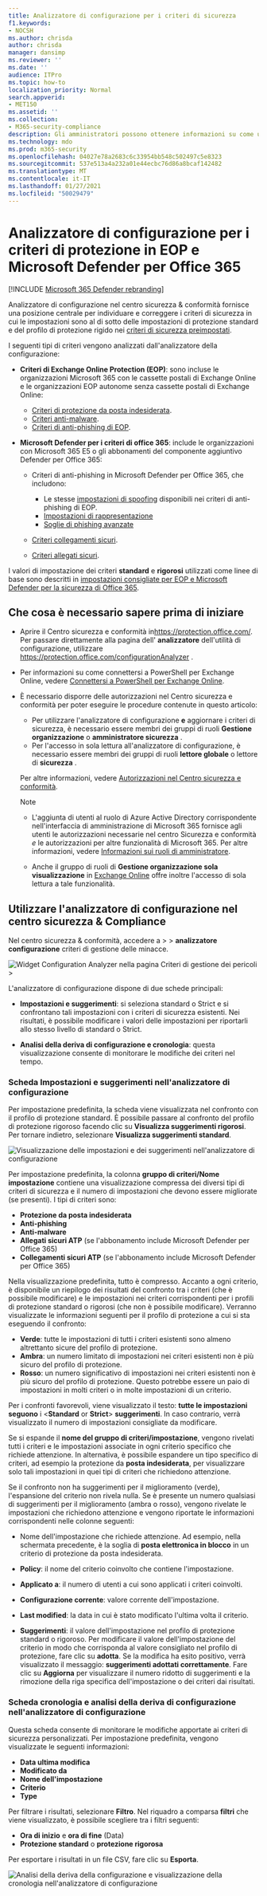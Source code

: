 ```yaml
---
title: Analizzatore di configurazione per i criteri di sicurezza
f1.keywords:
- NOCSH
ms.author: chrisda
author: chrisda
manager: dansimp
ms.reviewer: ''
ms.date: ''
audience: ITPro
ms.topic: how-to
localization_priority: Normal
search.appverid:
- MET150
ms.assetid: ''
ms.collection:
- M365-security-compliance
description: Gli amministratori possono ottenere informazioni su come utilizzare l'analizzatore di configurazione per individuare e correggere i criteri di sicurezza che si trovano al di sotto dei criteri di protezione standard e di protezione preimpostati.
ms.technology: mdo
ms.prod: m365-security
ms.openlocfilehash: 04027e78a2683c6c33954bb548c502497c5e8323
ms.sourcegitcommit: 537e513a4a232a01e44ecbc76d86a8bcaf142482
ms.translationtype: MT
ms.contentlocale: it-IT
ms.lasthandoff: 01/27/2021
ms.locfileid: "50029479"
---
```

# <a name="configuration-analyzer-for-protection-policies-in-eop-and-microsoft-defender-for-office-365"></a>Analizzatore di configurazione per i criteri di protezione in EOP e Microsoft Defender per Office 365

[!INCLUDE [Microsoft 365 Defender rebranding](../includes/microsoft-defender-for-office.md)]


Analizzatore di configurazione nel centro sicurezza & conformità fornisce una posizione centrale per individuare e correggere i criteri di sicurezza in cui le impostazioni sono al di sotto delle impostazioni di protezione standard e del profilo di protezione rigido nei [criteri di sicurezza preimpostati](preset-security-policies.md).

I seguenti tipi di criteri vengono analizzati dall'analizzatore della configurazione:

- **Criteri di Exchange Online Protection (EOP)**: sono incluse le organizzazioni Microsoft 365 con le cassette postali di Exchange Online e le organizzazioni EOP autonome senza cassette postali di Exchange Online:

  - [Criteri di protezione da posta indesiderata](configure-your-spam-filter-policies.md).
  - [Criteri anti-malware](configure-anti-malware-policies.md).
  - [Criteri di anti-phishing di EOP](set-up-anti-phishing-policies.md#spoof-settings).

- **Microsoft Defender per i criteri di office 365**: include le organizzazioni con Microsoft 365 E5 o gli abbonamenti del componente aggiuntivo Defender per Office 365:

  - Criteri di anti-phishing in Microsoft Defender per Office 365, che includono:

    - Le stesse [impostazioni di spoofing](set-up-anti-phishing-policies.md#spoof-settings) disponibili nei criteri di anti-phishing di EOP.
    - [Impostazioni di rappresentazione](set-up-anti-phishing-policies.md#impersonation-settings-in-anti-phishing-policies-in-microsoft-defender-for-office-365)
    - [Soglie di phishing avanzate](set-up-anti-phishing-policies.md#advanced-phishing-thresholds-in-anti-phishing-policies-in-microsoft-defender-for-office-365)

  - [Criteri collegamenti sicuri](set-up-atp-safe-links-policies.md).

  - [Criteri allegati sicuri](set-up-atp-safe-attachments-policies.md).

I valori di impostazione dei criteri **standard** e **rigorosi** utilizzati come linee di base sono descritti in [impostazioni consigliate per EOP e Microsoft Defender per la sicurezza di Office 365](recommended-settings-for-eop-and-office365-atp.md).

## <a name="what-do-you-need-to-know-before-you-begin"></a>Che cosa è necessario sapere prima di iniziare

- Aprire il Centro sicurezza e conformità in<https://protection.office.com/>. Per passare direttamente alla pagina dell' **analizzatore** dell'utilità di configurazione, utilizzare <https://protection.office.com/configurationAnalyzer> .

- Per informazioni su come connettersi a PowerShell per Exchange Online, vedere [Connettersi a PowerShell per Exchange Online](https://docs.microsoft.com/powershell/exchange/connect-to-exchange-online-powershell).

- È necessario disporre delle autorizzazioni nel Centro sicurezza e conformità per poter eseguire le procedure contenute in questo articolo:
  - Per utilizzare l'analizzatore di configurazione **e** aggiornare i criteri di sicurezza, è necessario essere membri dei gruppi di ruoli **Gestione organizzazione** o **amministratore sicurezza** .
  - Per l'accesso in sola lettura all'analizzatore di configurazione, è necessario essere membri dei gruppi di ruoli **lettore globale** o lettore di **sicurezza** .

  Per altre informazioni, vedere [Autorizzazioni nel Centro sicurezza e conformità](permissions-in-the-security-and-compliance-center.md).

  > [!NOTE]
  >  
  > - L'aggiunta di utenti al ruolo di Azure Active Directory corrispondente nell'interfaccia di amministrazione di Microsoft 365 fornisce agli utenti le autorizzazioni necessarie nel centro Sicurezza e conformità _e_ le autorizzazioni per altre funzionalità di Microsoft 365. Per altre informazioni, vedere [Informazioni sui ruoli di amministratore](https://docs.microsoft.com/microsoft-365/admin/add-users/about-admin-roles).
  > 
  > - Anche il gruppo di ruoli di **Gestione organizzazione sola visualizzazione** in [Exchange Online](https://docs.microsoft.com/Exchange/permissions-exo/permissions-exo#role-groups) offre inoltre l'accesso di sola lettura a tale funzionalità.

## <a name="use-the-configuration-analyzer-in-the-security--compliance-center"></a>Utilizzare l'analizzatore di configurazione nel centro sicurezza & Compliance

Nel centro sicurezza & conformità, accedere a  \>  \> **analizzatore configurazione** criteri di gestione delle minacce.

![Widget Configuration Analyzer nella pagina Criteri di gestione dei pericoli \>](../../media/configuration-analyzer-widget.png)

L'analizzatore di configurazione dispone di due schede principali:

- **Impostazioni e suggerimenti**: si seleziona standard o Strict e si confrontano tali impostazioni con i criteri di sicurezza esistenti. Nei risultati, è possibile modificare i valori delle impostazioni per riportarli allo stesso livello di standard o Strict.

- **Analisi della deriva di configurazione e cronologia**: questa visualizzazione consente di monitorare le modifiche dei criteri nel tempo.

### <a name="setting-and-recommendations-tab-in-the-configuration-analyzer"></a>Scheda Impostazioni e suggerimenti nell'analizzatore di configurazione

Per impostazione predefinita, la scheda viene visualizzata nel confronto con il profilo di protezione standard. È possibile passare al confronto del profilo di protezione rigoroso facendo clic su **Visualizza suggerimenti rigorosi**. Per tornare indietro, selezionare **Visualizza suggerimenti standard**.

![Visualizzazione delle impostazioni e dei suggerimenti nell'analizzatore di configurazione](../../media/configuration-analyzer-settings-and-recommendations-view.png)

Per impostazione predefinita, la colonna **gruppo di criteri/Nome impostazione** contiene una visualizzazione compressa dei diversi tipi di criteri di sicurezza e il numero di impostazioni che devono essere migliorate (se presenti). I tipi di criteri sono:

- **Protezione da posta indesiderata**
- **Anti-phishing**
- **Anti-malware**
- **Allegati sicuri ATP** (se l'abbonamento include Microsoft Defender per Office 365)
- **Collegamenti sicuri ATP** (se l'abbonamento include Microsoft Defender per Office 365)

Nella visualizzazione predefinita, tutto è compresso. Accanto a ogni criterio, è disponibile un riepilogo dei risultati del confronto tra i criteri (che è possibile modificare) e le impostazioni nei criteri corrispondenti per i profili di protezione standard o rigorosi (che non è possibile modificare). Verranno visualizzate le informazioni seguenti per il profilo di protezione a cui si sta eseguendo il confronto:

- **Verde**: tutte le impostazioni di tutti i criteri esistenti sono almeno altrettanto sicure del profilo di protezione.
- **Ambra**: un numero limitato di impostazioni nei criteri esistenti non è più sicuro del profilo di protezione.
- **Rosso**: un numero significativo di impostazioni nei criteri esistenti non è più sicuro del profilo di protezione. Questo potrebbe essere un paio di impostazioni in molti criteri o in molte impostazioni di un criterio.

Per i confronti favorevoli, viene visualizzato il testo: **tutte le impostazioni seguono** i \<**Standard** or **Strict**\> **suggerimenti**. In caso contrario, verrà visualizzato il numero di impostazioni consigliate da modificare.

Se si espande il **nome del gruppo di criteri/impostazione**, vengono rivelati tutti i criteri e le impostazioni associate in ogni criterio specifico che richiede attenzione. In alternativa, è possibile espandere un tipo specifico di criteri, ad esempio la protezione da **posta indesiderata**, per visualizzare solo tali impostazioni in quei tipi di criteri che richiedono attenzione.

Se il confronto non ha suggerimenti per il miglioramento (verde), l'espansione del criterio non rivela nulla. Se è presente un numero qualsiasi di suggerimenti per il miglioramento (ambra o rosso), vengono rivelate le impostazioni che richiedono attenzione e vengono riportate le informazioni corrispondenti nelle colonne seguenti:

- Nome dell'impostazione che richiede attenzione. Ad esempio, nella schermata precedente, è la soglia di **posta elettronica in blocco** in un criterio di protezione da posta indesiderata.

- **Policy**: il nome del criterio coinvolto che contiene l'impostazione.

- **Applicato a**: il numero di utenti a cui sono applicati i criteri coinvolti.

- **Configurazione corrente**: valore corrente dell'impostazione.

- **Last modified**: la data in cui è stato modificato l'ultima volta il criterio.

- **Suggerimenti**: il valore dell'impostazione nel profilo di protezione standard o rigoroso. Per modificare il valore dell'impostazione del criterio in modo che corrisponda al valore consigliato nel profilo di protezione, fare clic su **adotta**. Se la modifica ha esito positivo, verrà visualizzato il messaggio: **suggerimenti adottati correttamente**. Fare clic su **Aggiorna** per visualizzare il numero ridotto di suggerimenti e la rimozione della riga specifica dell'impostazione o dei criteri dai risultati.

### <a name="configuration-drift-analysis-and-history-tab-in-the-configuration-analyzer"></a>Scheda cronologia e analisi della deriva di configurazione nell'analizzatore di configurazione

Questa scheda consente di monitorare le modifiche apportate ai criteri di sicurezza personalizzati. Per impostazione predefinita, vengono visualizzate le seguenti informazioni:

- **Data ultima modifica**
- **Modificato da**
- **Nome dell'impostazione**
- **Criterio**
- **Type**

Per filtrare i risultati, selezionare **Filtro**. Nel riquadro a comparsa **filtri** che viene visualizzato, è possibile scegliere tra i filtri seguenti:

- **Ora di inizio** e **ora di fine** (Data)
- **Protezione standard** o **protezione rigorosa**

Per esportare i risultati in un file CSV, fare clic su **Esporta**.

![Analisi della deriva della configurazione e visualizzazione della cronologia nell'analizzatore di configurazione](../../media/configuration-analyzer-configuration-drift-analysis-view.png)
